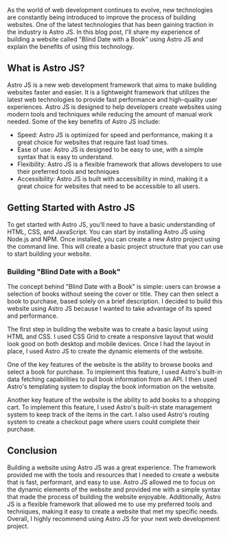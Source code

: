 As the world of web development continues to evolve, new technologies are constantly being introduced to improve the process of building websites. One of the latest technologies that has been gaining traction in the industry is Astro JS. In this blog post, I'll share my experience of building a website called "Blind Date with a Book" using Astro JS and explain the benefits of using this technology.

## What is Astro JS?

Astro JS is a new web development framework that aims to make building websites faster and easier. It is a lightweight framework that utilizes the latest web technologies to provide fast performance and high-quality user experiences. Astro JS is designed to help developers create websites using modern tools and techniques while reducing the amount of manual work needed. Some of the key benefits of Astro JS include:

-   Speed: Astro JS is optimized for speed and performance, making it a great choice for websites that require fast load times.
-   Ease of use: Astro JS is designed to be easy to use, with a simple syntax that is easy to understand.
-   Flexibility: Astro JS is a flexible framework that allows developers to use their preferred tools and techniques
-   Accessibility: Astro JS is built with accessibility in mind, making it a great choice for websites that need to be accessible to all users.

## Getting Started with Astro JS

To get started with Astro JS, you'll need to have a basic understanding of HTML, CSS, and JavaScript. You can start by installing Astro JS using Node.js and NPM. Once installed, you can create a new Astro project using the command line. This will create a basic project structure that you can use to start building your website.

### Building "Blind Date with a Book"

The concept behind "Blind Date with a Book" is simple: users can browse a selection of books without seeing the cover or title. They can then select a book to purchase, based solely on a brief description. I decided to build this website using Astro JS because I wanted to take advantage of its speed and performance.

The first step in building the website was to create a basic layout using HTML and CSS. I used CSS Grid to create a responsive layout that would look good on both desktop and mobile devices. Once I had the layout in place, I used Astro JS to create the dynamic elements of the website.

One of the key features of the website is the ability to browse books and select a book for purchase. To implement this feature, I used Astro's built-in data fetching capabilities to pull book information from an API. I then used Astro's templating system to display the book information on the website.

Another key feature of the website is the ability to add books to a shopping cart. To implement this feature, I used Astro's built-in state management system to keep track of the items in the cart. I also used Astro's routing system to create a checkout page where users could complete their purchase.

## Conclusion

Building a website using Astro JS was a great experience. The framework provided me with the tools and resources that I needed to create a website that is fast, performant, and easy to use. Astro JS allowed me to focus on the dynamic elements of the website and provided me with a simple syntax that made the process of building the website enjoyable. Additionally, Astro JS is a flexible framework that allowed me to use my preferred tools and techniques, making it easy to create a website that met my specific needs. Overall, I highly recommend using Astro JS for your next web development project.